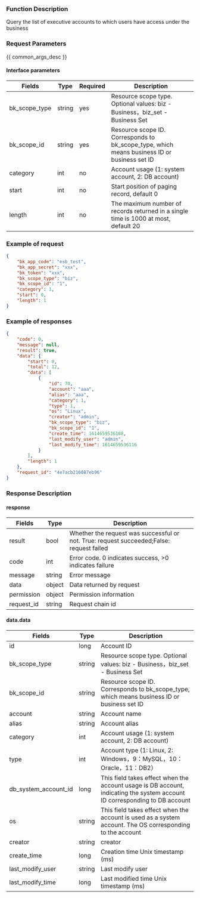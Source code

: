 ### Function Description

Query the list of executive accounts to which users have access under the business

### Request Parameters

{{ common_args_desc }}

#### Interface parameters

| Fields |  Type  | Required | Description |
|----------------------|------------|--------|------------|
| bk_scope_type | string | yes  | Resource scope type. Optional values: biz - Business，biz_set - Business Set |
| bk_scope_id | string | yes | Resource scope ID. Corresponds to bk_scope_type, which means business ID or business set ID |
| category               |   int        |  no   | Account usage (1: system account, 2: DB account)|
| start                  |   int        |  no   | Start position of paging record, default 0|
| length                 |   int        |  no |The maximum number of records returned in a single time is 1000 at most, default 20|

### Example of request

```json
{
    "bk_app_code": "esb_test",
    "bk_app_secret": "xxx",
    "bk_token": "xxx",
    "bk_scope_type": "biz",
    "bk_scope_id": "1",
    "category": 1,
    "start": 0,
    "length": 1
}
```

### Example of responses

```json
{
    "code": 0,
    "message": null,
    "result": true,
    "data": {
        "start": 0,
        "total": 12,
        "data": [
            {
                "id": 70,
                "account": "aaa",
                "alias": "aaa",
                "category": 1,
                "type": 1,
                "os": "Linux",
                "creator": "admin",
                "bk_scope_type": "biz",
                "bk_scope_id": "1",
                "create_time": 1614659536108,
                "last_modify_user": "admin",
                "last_modify_time": 1614659536116
            }
        ],
        "length": 1
    },
    "request_id": "4e7acb216087eb96"
}
```

### Response Description

#### response
| Fields | Type  | Description |
|-----------|-----------|-----------|
| result       |  bool   | Whether the request was successful or not. True: request succeeded;False: request failed|
| code         |  int    | Error code. 0 indicates success, >0 indicates failure|
| message      |  string |Error message|
| data         |  object |Data returned by request|
| permission   |  object |Permission information|
| request_id   |  string |Request chain id|

#### data.data

| Fields | Type  | Description |
|-----------|-----------|-----------|
| id                    |  long      | Account ID|
| bk_scope_type | string |Resource scope type. Optional values: biz - Business，biz_set - Business Set |
| bk_scope_id   | string | Resource scope ID. Corresponds to bk_scope_type, which means business ID or business set ID |
| account               |  string    | Account name|
| alias                 |  string    | Account alias|
| category              |  int       | Account usage (1: system account, 2: DB account)|
| type                  |  int       | Account type (1: Linux, 2: Windows，9：MySQL，10： Oracle，11：DB2）|
| db_system_account_id  | long      | This field takes effect when the account usage is DB account, indicating the system account ID corresponding to DB account|
| os                    |  string    | This field takes effect when the account is used as a system account. The OS corresponding to the account|
| creator               |  string    | creator|
| create_time           |  long      | Creation time Unix timestamp (ms)|
| last_modify_user      |  string    | Last modify user|
| last_modify_time      |  long      | Last modified time Unix timestamp (ms)|
